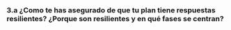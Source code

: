 ### 3.a  ¿Como te has asegurado de que tu plan tiene respuestas resilientes? ¿Porque son resilientes y en qué fases se centran?